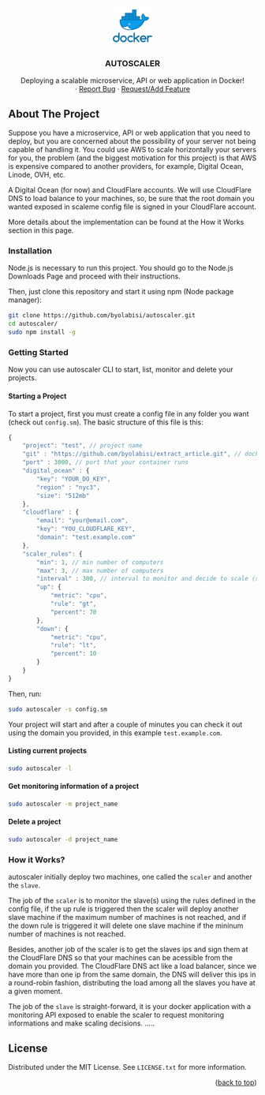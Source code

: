 <div id="top"></div>
<!--


<!-- PROJECT LOGO -->
<br />
<div align="center">
    <img src="https://raw.githubusercontent.com/github/explore/80688e429a7d4ef2fca1e82350fe8e3517d3494d/topics/docker/docker.png" alt="Logo" width="80" height="80">
  </a>

  <h3 align="center">AUTOSCALER</h3>

  <p align="center">
    Deploying a scalable microservice, API or web application in Docker!
    <br />
    ·
    <a href="https://github.com/byolabisi/autoscaler/issues">Report Bug</a>
    ·
    <a href="https://github.com/byolabisi/autoscaler/issues">Request/Add Feature</a>
  </p>
</div>


<!-- ABOUT THE PROJECT -->
## About The Project


Suppose you have a microservice, API or web application that you need to deploy, but you are concerned about the possibility of your server not being capable of handling it. You could use AWS to scale horizontally your servers for you, the problem (and the biggest motivation for this project) is that AWS is expensive compared to another providers, for example, Digital Ocean, Linode, OVH, etc.


A Digital Ocean (for now) and CloudFlare accounts. We will use CloudFlare DNS to load balance to your machines, so, be sure that the root domain you wanted exposed in scaleme config file is signed in your CloudFlare account.

More details about the implementation can be found at the How it Works section in this page.


### Installation

Node.js is necessary to run this project. You should go to the Node.js Downloads Page and proceed with their instructions.

Then, just clone this repository and start it using npm (Node package manager):

```sh
git clone https://github.com/byolabisi/autoscaler.git
cd autoscaler/
sudo npm install -g
```
### Getting Started

Now you can use autoscaler CLI to start, list, monitor and delete your projects.

#### Starting a Project

To start a project, first you must create a config file in any folder you want (check out ```config.sm```). The basic structure of this file is this:

```javascript
{
	"project": "test", // project name
	"git" : "https://github.com/byolabisi/extract_article.git", // docker container app
	"port" : 3000, // port that your container runs
	"digital_ocean" : {
		"key": "YOUR_DO_KEY",
		"region" : "nyc3",
		"size": "512mb"
	},
	"cloudflare" : {
		"email": "your@email.com",
		"key": "YOU_CLOUDFLARE_KEY",
		"domain": "test.example.com"
	},
	"scaler_rules": {
		"min": 1, // min number of computers
		"max": 3, // max number of computers
		"interval" : 300, // interval to monitor and decide to scale (seconds)
		"up": {
			"metric": "cpu",
			"rule": "gt",
			"percent": 70
		},
		"down": {
			"metric": "cpu",
			"rule": "lt",
			"percent": 10
		}
	}
}
```


Then, run:

```sh
sudo autoscaler -s config.sm
```

Your project will start and after a couple of minutes you can check it out using the domain you provided, in this example ```test.example.com```.

#### Listing current projects

```sh
sudo autoscaler -l
```

#### Get monitoring information of a project

```sh
sudo autoscaler -m project_name
```

#### Delete a project

```sh
sudo autoscaler -d project_name
```

### How it Works?

autoscaler initially deploy two machines, one called the ```scaler``` and another the ```slave```.

The job of the ```scaler``` is to monitor the slave(s) using the rules defined in the config file, if the up rule is triggered then the scaler will deploy another slave machine if the maximum number of machines is not reached, and if the down rule is triggered it will delete one slave machine if the mininum number of machines is not reached.

Besides, another job of the scaler is to get the slaves ips and sign them at the CloudFlare DNS so that your machines can be acessible from the domain you provided. The CloudFlare DNS act like a load balancer, since we have more than one ip from the same domain, the DNS will deliver this ips in a round-robin fashion, distributing the load among all the slaves you have at a given moment.

The job of the ```slave``` is straight-forward, it is your docker application with a monitoring API exposed to enable the scaler to request monitoring informations and make scaling decisions.
.....


<!-- LICENSE -->
## License

Distributed under the MIT License. See `LICENSE.txt` for more information.

<p align="right">(<a href="#top">back to top</a>)</p>

